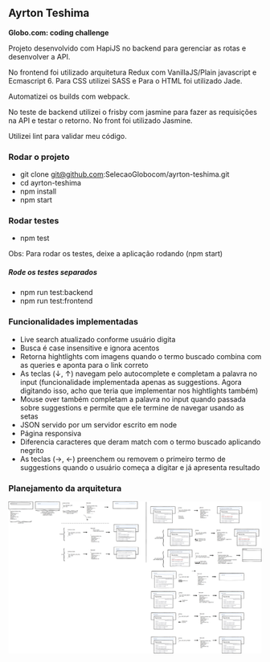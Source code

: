 ## Ayrton Teshima
**Globo.com: coding challenge**

Projeto desenvolvido com HapiJS no backend para gerenciar as rotas e desenvolver a API.

No frontend foi utilizado arquitetura Redux com VanillaJS/Plain javascript e Ecmascript 6. Para CSS utilizei SASS e Para o HTML foi utilizado Jade.

Automatizei os builds com webpack.

No teste de backend utilizei o frisby com jasmine para fazer as requisições na API e testar o retorno. No front foi utilizado Jasmine.

Utilizei lint para validar meu código.
### Rodar o projeto
- git clone git@github.com:SelecaoGlobocom/ayrton-teshima.git
- cd ayrton-teshima
- npm install
- npm start

### Rodar testes
- npm test

Obs: Para rodar os testes, deixe a aplicação rodando (npm start)

##### Rode os testes separados
- npm run test:backend
- npm run test:frontend

### Funcionalidades implementadas
- Live search atualizado conforme usuário digita
- Busca é case insensitive e ignora acentos
- Retorna hightlights com imagens quando o termo buscado combina com as queries e aponta para o link correto
- As teclas (↓, ↑) navegam pelo autocomplete e completam a palavra no input (funcionalidade implementada apenas as suggestions. Agora digitando isso, acho que teria que implementar nos hightlights também)
- Mouse over também completam a palavra no input quando passada sobre suggestions e permite que ele termine de navegar usando as setas
- JSON servido por um servidor escrito em node
- Página responsiva
- Diferencia caracteres que deram match com o termo buscado aplicando negrito
- As teclas  (→, ←) preenchem ou removem o primeiro termo de suggestions quando o usuário começa a digitar e já apresenta resultado

### Planejamento da arquitetura
![Redux](telas_desafio_globo.com.png?raw=true "Optional Title")
